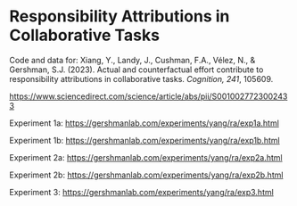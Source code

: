 # Responsibility Attributions in Collaborative Tasks
Code and data for: Xiang, Y., Landy, J., Cushman, F.A., Vélez, N., & Gershman, S.J. (2023). Actual and counterfactual effort contribute to responsibility attributions in collaborative tasks. _Cognition, 241_, 105609.

https://www.sciencedirect.com/science/article/abs/pii/S0010027723002433

Experiment 1a: https://gershmanlab.com/experiments/yang/ra/exp1a.html

Experiment 1b: https://gershmanlab.com/experiments/yang/ra/exp1b.html

Experiment 2a: https://gershmanlab.com/experiments/yang/ra/exp2a.html

Experiment 2b: https://gershmanlab.com/experiments/yang/ra/exp2b.html

Experiment 3: https://gershmanlab.com/experiments/yang/ra/exp3.html
